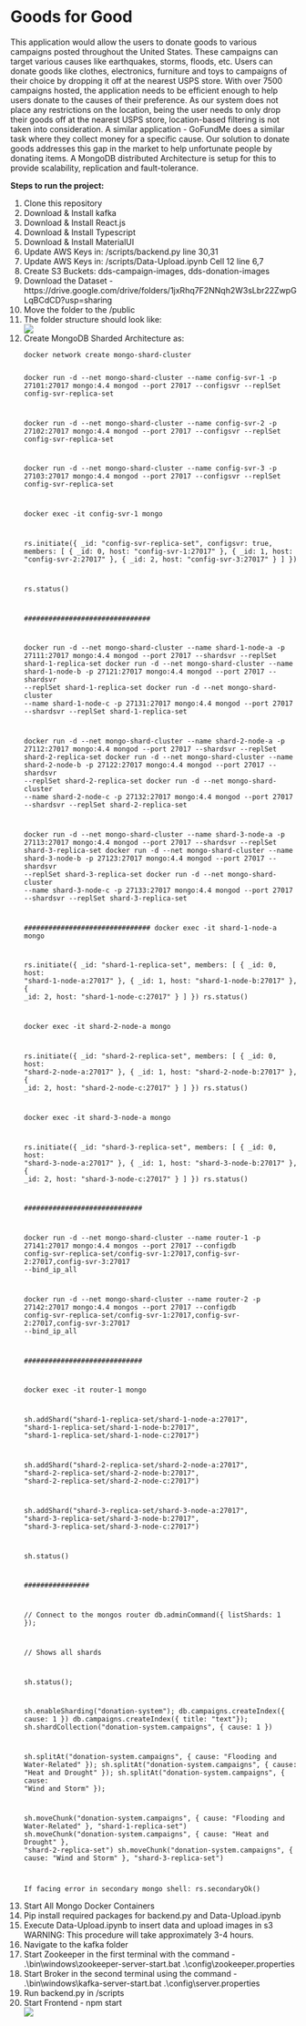 # Goods for Good
This application would allow the users to
donate goods to various campaigns posted throughout the United States. These campaigns
can target various causes like earthquakes, storms, floods, etc. Users can donate goods like
clothes, electronics, furniture and toys to campaigns of their choice by dropping it off at the
nearest USPS store. With over 7500 campaigns hosted, the application needs to be efficient
enough to help users donate to the causes of their preference. As our system does not place
any restrictions on the location, being the user needs to only drop their goods off at the
nearest USPS store, location-based filtering is not taken into consideration. A similar
application - GoFundMe does a similar task where they collect money for a specific cause.
Our solution to donate goods addresses this gap in the market to help unfortunate people by
donating items. A MongoDB distributed Architecture is setup for this to provide scalability, replication and fault-tolerance.


<b>Steps to run the project:</b>


<ol>
<li>Clone this repository</li>
<li>Download & Install kafka</li>
<li>Download & Install React.js</li>
<li>Download & Install  Typescript</li>
<li>Download & Install  MaterialUI</li>
<li>Update AWS Keys in: /scripts/backend.py line 30,31 </li>
<li>Update AWS Keys in: /scripts/Data-Upload.ipynb Cell 12  line 6,7</li>
<li>Create S3 Buckets: dds-campaign-images, dds-donation-images</li>
<li>Download the Dataset - https://drive.google.com/drive/folders/1jxRhq7F2NNqh2W3sLbr22ZwpGLqBCdCD?usp=sharing </li>
<li>Move the folder to the /public</li>
<li>The folder structure should look like: </li>
<img src="./public/images/dataset-folder-structure.png">
<li>Create MongoDB Sharded Architecture as: </li>
<code>
docker network create mongo-shard-cluster

docker run -d --net mongo-shard-cluster --name config-svr-1 -p 27101:27017 mongo:4.4 mongod --port 27017 --configsvr --replSet config-svr-replica-set

docker run -d --net mongo-shard-cluster --name config-svr-2 -p 27102:27017 mongo:4.4 mongod --port 27017 --configsvr --replSet config-svr-replica-set

docker run -d --net mongo-shard-cluster --name config-svr-3 -p 27103:27017 mongo:4.4 mongod --port 27017 --configsvr --replSet config-svr-replica-set


docker exec -it config-svr-1 mongo

rs.initiate({
    _id: "config-svr-replica-set",
    configsvr: true,
    members: [
        { _id: 0, host: "config-svr-1:27017" },
        { _id: 1, host: "config-svr-2:27017" },
        { _id: 2, host: "config-svr-3:27017" }
    ]
})

rs.status()

###############################

docker run -d --net mongo-shard-cluster --name shard-1-node-a -p 27111:27017 mongo:4.4 mongod --port 27017 --shardsvr --replSet shard-1-replica-set
docker run -d --net mongo-shard-cluster --name shard-1-node-b -p 27121:27017 mongo:4.4 mongod --port 27017 --shardsvr --replSet shard-1-replica-set
docker run -d --net mongo-shard-cluster --name shard-1-node-c -p 27131:27017 mongo:4.4 mongod --port 27017 --shardsvr --replSet shard-1-replica-set

docker run -d --net mongo-shard-cluster --name shard-2-node-a -p 27112:27017 mongo:4.4 mongod --port 27017 --shardsvr --replSet shard-2-replica-set
docker run -d --net mongo-shard-cluster --name shard-2-node-b -p 27122:27017 mongo:4.4 mongod --port 27017 --shardsvr --replSet shard-2-replica-set
docker run -d --net mongo-shard-cluster --name shard-2-node-c -p 27132:27017 mongo:4.4 mongod --port 27017 --shardsvr --replSet shard-2-replica-set

docker run -d --net mongo-shard-cluster --name shard-3-node-a -p 27113:27017 mongo:4.4 mongod --port 27017 --shardsvr --replSet shard-3-replica-set
docker run -d --net mongo-shard-cluster --name shard-3-node-b -p 27123:27017 mongo:4.4 mongod --port 27017 --shardsvr --replSet shard-3-replica-set
docker run -d --net mongo-shard-cluster --name shard-3-node-c -p 27133:27017 mongo:4.4 mongod --port 27017 --shardsvr --replSet shard-3-replica-set

###############################
docker exec -it shard-1-node-a mongo

rs.initiate({
    _id: "shard-1-replica-set",
    members: [
        { _id: 0, host: "shard-1-node-a:27017" },
        { _id: 1, host: "shard-1-node-b:27017" },
        { _id: 2, host: "shard-1-node-c:27017" }
    ]
})
rs.status()


docker exec -it shard-2-node-a mongo

rs.initiate({
    _id: "shard-2-replica-set",
    members: [
        { _id: 0, host: "shard-2-node-a:27017" },
        { _id: 1, host: "shard-2-node-b:27017" },
        { _id: 2, host: "shard-2-node-c:27017" }
    ]
})
rs.status()


docker exec -it shard-3-node-a mongo

rs.initiate({
    _id: "shard-3-replica-set",
    members: [
        { _id: 0, host: "shard-3-node-a:27017" },
        { _id: 1, host: "shard-3-node-b:27017" },
        { _id: 2, host: "shard-3-node-c:27017" }
    ]
})
rs.status()

#############################

docker run -d --net mongo-shard-cluster --name router-1 -p 27141:27017 mongo:4.4 mongos --port 27017 --configdb config-svr-replica-set/config-svr-1:27017,config-svr-2:27017,config-svr-3:27017 --bind_ip_all

docker run -d --net mongo-shard-cluster --name router-2 -p 27142:27017 mongo:4.4 mongos --port 27017 --configdb config-svr-replica-set/config-svr-1:27017,config-svr-2:27017,config-svr-3:27017 --bind_ip_all

#############################

docker exec -it router-1 mongo

sh.addShard("shard-1-replica-set/shard-1-node-a:27017", "shard-1-replica-set/shard-1-node-b:27017", "shard-1-replica-set/shard-1-node-c:27017")

sh.addShard("shard-2-replica-set/shard-2-node-a:27017", "shard-2-replica-set/shard-2-node-b:27017", "shard-2-replica-set/shard-2-node-c:27017")

sh.addShard("shard-3-replica-set/shard-3-node-a:27017", "shard-3-replica-set/shard-3-node-b:27017", "shard-3-replica-set/shard-3-node-c:27017")

sh.status()

################

// Connect to the mongos router
db.adminCommand({ listShards: 1 });

// Shows all shards

sh.status();

sh.enableSharding("donation-system");
db.campaigns.createIndex({ cause: 1 })
db.campaigns.createIndex({ title: "text"});
sh.shardCollection("donation-system.campaigns", { cause: 1 })

sh.splitAt("donation-system.campaigns", { cause: "Flooding and Water-Related" });
sh.splitAt("donation-system.campaigns", { cause: "Heat and Drought" });
sh.splitAt("donation-system.campaigns", { cause: "Wind and Storm" });

sh.moveChunk("donation-system.campaigns", { cause: "Flooding and Water-Related" }, "shard-1-replica-set")
sh.moveChunk("donation-system.campaigns", { cause: "Heat and Drought" }, "shard-2-replica-set")
sh.moveChunk("donation-system.campaigns", { cause: "Wind and Storm" }, "shard-3-replica-set")


If facing error in secondary mongo shell: rs.secondaryOk()
</code>
<li>Start All Mongo Docker Containers</li>
<li>Pip install required packages for backend.py and Data-Upload.ipynb</li>
<li>Execute Data-Upload.ipynb to insert data and upload images in s3
WARNING: This procedure will take approximately 3-4 hours.</li>

<li>Navigate to the kafka folder</li>

<li>Start Zookeeper in the first terminal with the command - 
.\bin\windows\zookeeper-server-start.bat .\config\zookeeper.properties</li>
<li>Start Broker in the second terminal using the command -
.\bin\windows\kafka-server-start.bat .\config\server.properties</li>

<li>Run backend.py in /scripts</li>
<li>Start Frontend - npm start</li>
<img src="./public/images/login-page.png">



</ol>